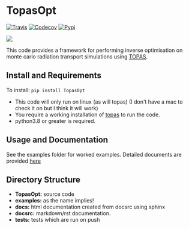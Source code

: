 # TopasOpt

[![Travis](https://img.shields.io/travis/fmfn/BayesianOptimization/master.svg?label=Travis%20CI)](https://travis-ci.org/fmfn/BayesianOptimization)
[![Codecov](https://codecov.io/github/fmfn/BayesianOptimization/badge.svg?branch=master&service=github)](https://codecov.io/github/fmfn/BayesianOptimization?branch=master)
[![Pypi](https://img.shields.io/pypi/v/bayesian-optimization.svg)](https://pypi.python.org/pypi/bayesian-optimization)

![](/home/brendan/python/TopasOpt/docsrc/_resources/interrogate_badge.svg)

This code provides a framework for performing inverse optimisation on monte carlo radiation transport 
simulations using [TOPAS](https://www.google.com/search?channel=fs&client=ubuntu&q=topas+MC).

## Install and Requirements

To install: ```pip install TopasOpt```

- This code will only run on linux (as will topas) (I don't have a mac to check it on but I think it will work)
- You require a working installation of [topas](https://topas.readthedocs.io/en/latest/getting-started/intro.html) to run the code.
- python3.8 or greater is required.

## Usage and Documentation

See the examples folder for worked examples.
Detailed documents are provided [here](https://acrf-image-x-institute.github.io/TopasOpt/index.html)

## Directory Structure

- **TopasOpt:** source code
- **examples:** as the name implies!
- **docs:** html documentation created from docsrc using sphinx
- **docsrc:** markdown/rst documentation.
- **tests:** tests which are run on push







